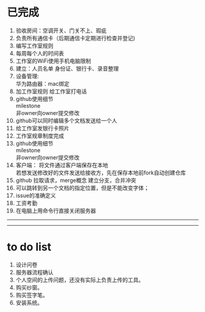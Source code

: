# 已完成
1. 验收房间：空调开关、门关不上、瑕疵
2. 负责所有通信卡（后期通信卡定期进行检查并登记)
3. 编写工作室规则
4. 每周每个人的时间表
5. 工作室的WiFi使用手机电脑限制
6. 建立：人员名单 身份证、银行卡、录音整理
7. 设备管理:  
    华为路由器：mac绑定
8. 加工作室规则
   给工作室打电话  
9. github使用细节  
   milestone  
   非owner向owner提交修改
10. github可以同时编辑多个文档发送给一个人  
11. 给工作室发银行卡照片   
12. 工作室规章制度完成  
13. github使用细节  
  milestone  
  非owner向owner提交修改  
14. 客户端：
   将文件通过客户端保存在本地  
   若想发送修改好的文件发送给接收方，先在保存本地前fork自动创建仓库  
15. github
   拉取请求，merge概念
   建立分支，合并冲突  
16. 可以跳转到另一个文档的指定位置，但是不能改变字体；  
17. issue的准确定义  
18. 工资考勤
19. 在电脑上用命令行直接关闭服务器

---------------   
----------------   
# to do list   
1. 设计问卷
2. 服务器流程确认
3. 个人空间的上传问题，还没有实际上负责上传的工具。
4. 购买纱窗。
5. 购买签字笔。
6. 安装系统。




   
  
   
   
